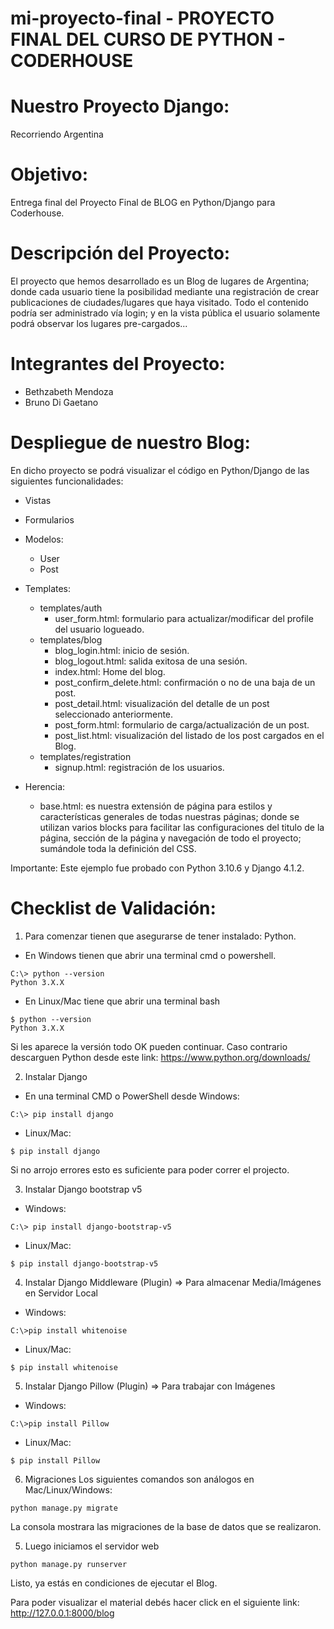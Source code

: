 # mi-proyecto-final - PROYECTO FINAL DEL CURSO DE PYTHON - CODERHOUSE

# Nuestro Proyecto Django: 
Recorriendo Argentina

# Objetivo:
Entrega final del Proyecto Final de BLOG en Python/Django para Coderhouse.

# Descripción del Proyecto:
El proyecto que hemos desarrollado es un Blog de lugares de Argentina; donde cada usuario tiene la posibilidad mediante una registración de crear publicaciones de ciudades/lugares que haya visitado. Todo el contenido podría ser administrado vía login; y en la vista pública el usuario solamente podrá observar los lugares pre-cargados...

# Integrantes del Proyecto:
- Bethzabeth Mendoza
- Bruno Di Gaetano

# Despliegue de nuestro Blog:
En dicho proyecto se podrá visualizar el código en Python/Django de las siguientes funcionalidades:

- Vistas

- Formularios

- Modelos:
    - User
    - Post

- Templates:
    - templates/auth
        - user_form.html: formulario para actualizar/modificar del profile del usuario logueado. 
    - templates/blog
        - blog_login.html: inicio de sesión.
        - blog_logout.html: salida exitosa de una sesión.
        - index.html: Home del blog.
        - post_confirm_delete.html: confirmación o no de una baja de un post.
        - post_detail.html: visualización del detalle de un post seleccionado anteriormente.
        - post_form.html: formulario de carga/actualización de un post.
        - post_list.html: visualización del listado de los post cargados en el Blog.
    - templates/registration
        - signup.html: registración de los usuarios.

- Herencia:
    - base.html: es nuestra extensión de página para estilos y características generales de todas nuestras páginas; donde se utilizan varios blocks para facilitar las configuraciones del titulo de la página, sección de la página y navegación de todo el proyecto; sumándole toda la definición del CSS.

Importante: Este ejemplo fue probado con Python 3.10.6 y Django 4.1.2.

# Checklist de Validación:

1. Para comenzar tienen que asegurarse de tener instalado: Python.
- En Windows tienen que abrir una terminal cmd o powershell.
```
C:\> python --version
Python 3.X.X 
```

- En Linux/Mac tiene que abrir una terminal bash
```
$ python --version
Python 3.X.X 
```

Si les aparece la versión todo OK pueden continuar. Caso contrario descarguen Python desde este link: https://www.python.org/downloads/

2. Instalar Django
- En una terminal CMD o PowerShell desde Windows:
```
C:\> pip install django
```
- Linux/Mac:
```
$ pip install django
```

Si no arrojo errores esto es suficiente para poder correr el projecto.

3. Instalar Django bootstrap v5
- Windows:
```
C:\> pip install django-bootstrap-v5
```
- Linux/Mac:
```
$ pip install django-bootstrap-v5
```

4. Instalar Django Middleware (Plugin) => Para almacenar Media/Imágenes en Servidor Local
- Windows:
```
C:\>pip install whitenoise
```
- Linux/Mac:
```
$ pip install whitenoise
```

5. Instalar Django Pillow (Plugin) => Para trabajar con Imágenes
- Windows:
```
C:\>pip install Pillow
```
- Linux/Mac:
```
$ pip install Pillow
```

6. Migraciones
Los siguientes comandos son análogos en Mac/Linux/Windows:
```
python manage.py migrate
```
La consola mostrara las migraciones de la base de datos que se realizaron.

5. Luego iniciamos el servidor web
```
python manage.py runserver
```

Listo, ya estás en condiciones de ejecutar el Blog.
 
Para poder visualizar el material debés hacer click en el siguiente link:
http://127.0.0.1:8000/blog

